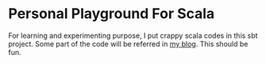 # Personal Playground For Scala

For learning and experimenting purpose, I put crappy scala codes in this sbt project.
Some part of the code will be referred in [my blog](http://hiogawa-blog.herokuapp.com/tag/scala/).
This should be fun.
